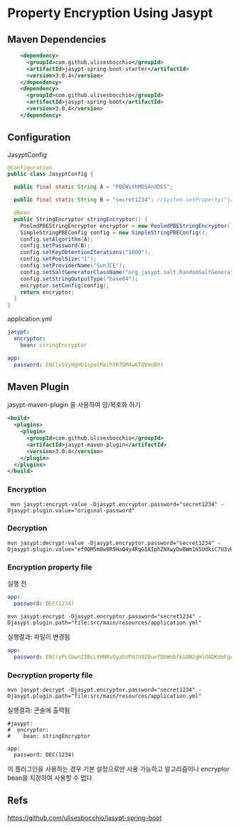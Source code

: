 Property Encryption Using Jasypt
============

## Maven Dependencies
```xml
    <dependency>
      <groupId>com.github.ulisesbocchio</groupId>
      <artifactId>jasypt-spring-boot-starter</artifactId>
      <version>3.0.4</version>
    </dependency>
    <dependency>
      <groupId>com.github.ulisesbocchio</groupId>
      <artifactId>jasypt-spring-boot</artifactId>
      <version>3.0.4</version>
    </dependency>
```

## Configuration
JasyptConfig
```java
@Configuration
public class JasyptConfig {

  public final static String A = "PBEWithMD5AndDES";

  public final static String B = "secret1234"; //System.setProperty("jasypt.encryptor.password", "secret1234")

  @Bean
  public StringEncryptor stringEncryptor() {
    PooledPBEStringEncryptor encryptor = new PooledPBEStringEncryptor();
    SimpleStringPBEConfig config = new SimpleStringPBEConfig();
    config.setAlgorithm(A);
    config.setPassword(B);
    config.setKeyObtentionIterations("1000");
    config.setPoolSize("1");
    config.setProviderName("SunJCE");
    config.setSaltGeneratorClassName("org.jasypt.salt.RandomSaltGenerator");
    config.setStringOutputType("base64");
    encryptor.setConfig(config);
    return encryptor;
  }
}
```

application.yml
```yaml
jasypt:
  encryptor:
    bean: stringEncryptor

app:
  password: ENC(vSVyHgHG1spolMaihYR7DM4w6TQVmoBh)
```

## Maven Plugin
jasypt-maven-plugin 을 사용하여 암/복호화 하기 
```xml
<build>
  <plugins>
    <plugin>
      <groupId>com.github.ulisesbocchio</groupId>
      <artifactId>jasypt-maven-plugin</artifactId>
      <version>3.0.4</version>
    </plugin>
  </plugins>
</build>
```
### Encryption
```shell
 mvn jasypt:encrypt-value -Djasypt.encryptor.password="secret1234" -Djasypt.plugin.value="original-password"
```

### Decryption
```shell
mvn jasypt:decrypt-value -Djasypt.encryptor.password="secret1234" -Djasypt.plugin.value="ef0QM5m0w8R9HaQ4y4RqGIAIphZNXwyDwBWm165UdkiC7U3vRJzPbCoEzhD+SnknukrLzsqSzLWXvj5O77fVXQ=="
```

### Encryption property file
실행 전
```yaml
app:
  password: DEC(1234)
```
```shell
mvn jasypt:encrypt -Djasypt.encryptor.password="secret1234" -Djasypt.plugin.path="file:src/main/resources/application.yml"
```

실행결과: 파일이 변경됨
```yaml
app:
  password: ENC(yPLSbwn2IBcLYHNRvQyabUPdJh92QuefDbWobfkGON2gHlOADKdmFgen9t3Nnkj8)
```
### Decryption property file

```shell
mvn jasypt:decrypt -Djasypt.encryptor.password="secret1234" -Djasypt.plugin.path="file:src/main/resources/application.yml"
```
실행결과: 콘솔에 출력됨
```shell
#jasypt:
#  encryptor:
#    bean: stringEncryptor

app:
  password: DEC(1234)

```
이 플러그인을 사용하는 경우 기본 설정으로만 사용 가능하고 알고리즘이나 encryptor bean을 지정하여 사용할 수 없다.


## Refs
https://github.com/ulisesbocchio/jasypt-spring-boot

